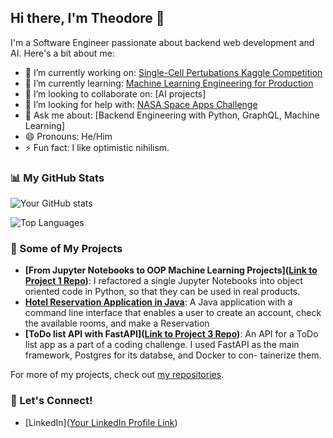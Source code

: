 ## Hi there, I'm Theodore 👋

I'm a Software Engineer passionate about backend web development and AI. Here's a bit about me:

- 🔭 I’m currently working on: [Single-Cell Pertubations Kaggle Competition](https://www.kaggle.com/competitions/open-problems-single-cell-perturbations)
- 🌱 I’m currently learning: [Machine Learning Engineering for Production](https://www.coursera.org/specializations/machine-learning-engineering-for-production-mlops)
- 👯 I’m looking to collaborate on: [AI projects]
- 🤔 I’m looking for help with: [NASA Space Apps Challenge](https://www.spaceappschallenge.org/2023/)
- 💬 Ask me about: [Backend Engineering with Python, GraphQL, Machine Learning]
- 😄 Pronouns: He/Him
- ⚡ Fun fact: I like optimistic nihilism. 

### 📊 My GitHub Stats

![Your GitHub stats](https://github-readme-stats.vercel.app/api?username=tntath&show_icons=true&theme=tokyonight)

![Top Languages](https://github-readme-stats.vercel.app/api/top-langs/?username=tntath&theme=tokyonight)

### 🚀 Some of My Projects

- **[From Jupyter Notebooks to OOP Machine Learning Projects]([Link to Project 1 Repo](https://github.com/tntath/notebooks-to-oop-simple-gan))**: I refactored a single Jupyter Notebooks into object oriented code in Python, so that they can be used in real products.
- **[Hotel Reservation Application in Java](https://github.com/tntath/hotel-reservation)**: A Java application with a command line interface that enables a user to create an account, check the available rooms, and make a Reservation
- **[ToDo list API with FastAPI]([Link to Project 3 Repo](https://github.com/tntath/todo-app-fastapi))**:  An API for a ToDo list app as a part of a coding challenge. I used FastAPI as the main framework, Postgres for its databse, and Docker to con- tainerize them.

For more of my projects, check out [my repositories](https://github.com/tntath?tab=repositories).

### 📣 Let's Connect!

- [LinkedIn]([Your LinkedIn Profile Link](https://www.linkedin.com/in/theodore-tzirides-4a65aa96/))
